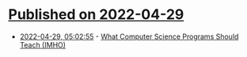 # [Published on 2022-04-29](index.md)

* [2022-04-29, 05:02:55](https://news.ycombinator.com/item?id=31201625) - [What Computer Science Programs Should Teach (IMHO)](https://michaeldehaan.substack.com/p/what-computer-science-programs-should)

